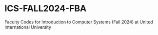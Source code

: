 # ICS-FALL2024-FBA
Faculty Codes for Introduction to Computer Systems (Fall 2024) at United International University

